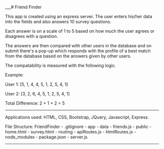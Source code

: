 \_\_\_# Friend Finder

This app is created using an express server. The user enters his/her data into the fields and also answers 10 survey questions.

Each answer is on a scale of 1 to 5 based on how much the user agrees or disagrees with a question.

The answers are then compared with other users in the database and on submit there's a pop-up which responds with the profile of a best match from the database based on the answers given by other users.

The compatability is measured with the following logic.

Example:

User 1: [5, 1, 4, 4, 5, 1, 2, 5, 4, 1]

User 2: [3, 2, 6, 4, 5, 1, 2, 5, 4, 1]

Total Difference: 2 + 1 + 2 = 5

---

Applications used: HTML, CSS, Bootstrap, JQuery, Javascript, Express.

File Structure:
FriendFinder - .gitignore - app - data - friends.js - public - home.html - survey.html - routing - apiRoutes.js - htmlRoutes.js - node_modules - package.json - server.js

---
